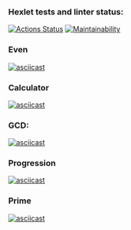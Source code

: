 ### Hexlet tests and linter status:
[![Actions Status](https://github.com/Katakun/java-project-61/workflows/hexlet-check/badge.svg)](https://github.com/Katakun/java-project-61/actions)
[![Maintainability](https://api.codeclimate.com/v1/badges/193d4184b2a8d471bd23/maintainability)](https://codeclimate.com/github/Katakun/java-project-61/maintainability)

### Even
[![asciicast](https://asciinema.org/a/5iFrSCzMssGD9VPQhv60NSO8l.svg)](https://asciinema.org/a/5iFrSCzMssGD9VPQhv60NSO8l)

### Calculator
[![asciicast](https://asciinema.org/a/6XYX61BwQHf7qjMNytIbfkamC.svg)](https://asciinema.org/a/6XYX61BwQHf7qjMNytIbfkamC)

### GCD:
[![asciicast](https://asciinema.org/a/yez7omHUmFWyQE3lq8f2HVYb8.svg)](https://asciinema.org/a/yez7omHUmFWyQE3lq8f2HVYb8)

### Progression
[![asciicast](https://asciinema.org/a/tFDTK8E7IJXsWUbJaIZaF9GwY.svg)](https://asciinema.org/a/tFDTK8E7IJXsWUbJaIZaF9GwY)

### Prime
[![asciicast](https://asciinema.org/a/uC7bejszX4nBnqryB0hoFEwCj.svg)](https://asciinema.org/a/uC7bejszX4nBnqryB0hoFEwCj)
